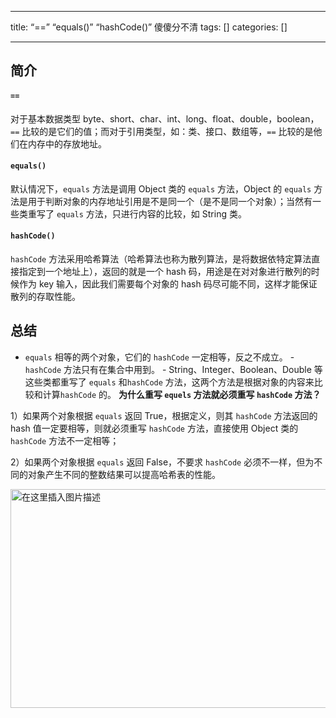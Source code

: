 
--- 
title:  “==” “equals()” “hashCode()” 傻傻分不清 
tags: []
categories: [] 

---
## 简介

#### `==`

对于基本数据类型 byte、short、char、int、long、float、double，boolean，`==` 比较的是它们的值；而对于引用类型，如：类、接口、数组等，`==` 比较的是他们在内存中的存放地址。

#### `equals()`

默认情况下，`equals` 方法是调用 Object 类的 `equals` 方法，Object 的 `equals` 方法是用于判断对象的内存地址引用是不是同一个（是不是同一个对象）；当然有一些类重写了 `equals` 方法，只进行内容的比较，如 String 类。

#### `hashCode()`

`hashCode` 方法采用哈希算法（哈希算法也称为散列算法，是将数据依特定算法直接指定到一个地址上），返回的就是一个 hash 码，用途是在对对象进行散列的时候作为 key 输入，因此我们需要每个对象的 hash 码尽可能不同，这样才能保证散列的存取性能。

## 总结
-  `equals` 相等的两个对象，它们的 `hashCode` 一定相等，反之不成立。 -  `hashCode` 方法只有在集合中用到。 -  String、Integer、Boolean、Double 等这些类都重写了 `equals` 和`hashCode` 方法，这两个方法是根据对象的内容来比较和计算`hashCode` 的。 
**为什么重写 `equels` 方法就必须重写 `hashCode` 方法？**

1）如果两个对象根据 `equals` 返回 True，根据定义，则其 `hashCode` 方法返回的 hash 值一定要相等，则就必须重写 `hashCode` 方法，直接使用 Object 类的 `hashCode` 方法不一定相等；

2）如果两个对象根据 `equals` 返回 False，不要求 `hashCode` 必须不一样，但为不同的对象产生不同的整数结果可以提高哈希表的性能。

<img src="https://img-blog.csdnimg.cn/20191007101439261.JPG#pic_center" alt="在这里插入图片描述" width="600" height="350">
